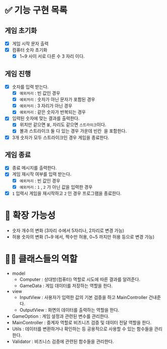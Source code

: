 # ✅ 기능 구현 목록

## 게임 초기화

- [X] 게임 시작 문자 출력
- [X] 컴퓨터 숫자 초기화
    - [X] 1~9 사이 서로 다른 수 3 자리 이다.

## 게임 진행

- [X] 숫자를 입력 받는다.
    - [X] `예외처리` : 빈 값인 경우
    - [X] `예외처리` : 숫자가 아닌 문자가 포함된 경우
    - [X] `예외처리` : 3 자리가 아닌 경우
    - [X] `예외처리` : 같은 숫자가 반복되는 경우
- [X] 입력된 숫자에 맞는 결과를 출력한다.
    - [X] 위치만 같으면 `볼`, 자리도 같으면 `스트라이크`이다.
    - [X] 볼과 스트라이크 둘 다 있는 경우 가운데 빈칸` `을 포함한다.
- [X] 3개 숫자가 모두 스트라이크인 경우 게임을 종료한다.

## 게임 종료

- [X] 종료 메시지를 출력한다.
- [X] 게임 재시작 여부를 입력 받는다.
    - [X] `예외처리` : 빈 값인 경우
    - [X] `예외처리` : `1` , `2` 가 아닌 값을 입력한 경우
- [X] `1` 입력시 게임을 재시작하고 `2` 인 경우 프로그램을 종료한다.

# 🚀 확장 가능성

- 숫자 개수의 변화 (3자리 수에서 5자리나, 2자리로 변경 가능)
- 허용 숫자의 변화 (1~9 에서, 짝수만 허용, 0~5 까지만 허용 등으로 변경 가능)

# 🧑‍🏫 클래스들의 역할

- model
    - Computer : 상대방(컴퓨터) 역할로 시도에 따른 결과를 알려준다.
    - GameData : 게임 데이터를 저장하는 역할을 한다.
- view
    - InputView : 사용자가 입력한 값의 기본 검증을 하고 MainController 건내준다.
    - OutputView : 화면의 데이터를 출력하는 역할을 한다.
- GameOption : 게임 설정과 관련된 변수를 관리한다.
- MainController : 중계자 역할로 비즈니즈 검증 및 데이터 전달 역할을 한다.
- Utils : 데이터를 변환하거나 확인하는 등 공용적으로 사용할 수 있는 함수들을 관리한다.
- Validator : 비즈니스 검증에 관련된 함수들을 관리한다.